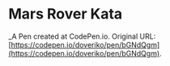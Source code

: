 # Mars Rover Kata
 _A Pen created at CodePen.io. Original URL: [https://codepen.io/doveriko/pen/bGNdQgm](https://codepen.io/doveriko/pen/bGNdQgm).

 